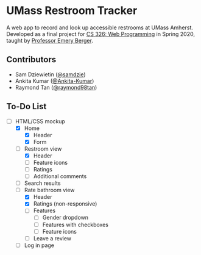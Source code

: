 # UMass Restroom Tracker
A web app to record and look up accessible restrooms at UMass Amherst. Developed as a final project for [CS 326: Web Programming](http://web-programming.org/) in Spring 2020, taught by [Professor Emery Berger](https://emeryberger.com/).

## Contributors
* Sam Dziewietin ([@samdzie](https://github.com/samdzie))
* Ankita Kumar ([@Ankita-Kumar](https://github.com/Ankita-Kumar))
* Raymond Tan ([@raymond98tan](https://github.com/raymond98tan))

## To-Do List
- [ ] HTML/CSS mockup
  - [x] Home
    - [x] Header
    - [x] Form
  - [ ] Restroom view
    - [x] Header
    - [ ] Feature icons
    - [ ] Ratings
    - [ ] Additional comments
  - [ ] Search results
  - [ ] Rate bathroom view
    - [x] Header
    - [x] Ratings (non-responsive)
    - [ ] Features 
      - [ ] Gender dropdown
      - [ ] Features with checkboxes
      - [ ] Feature icons
    - [ ] Leave a review
  - [ ] Log in page
